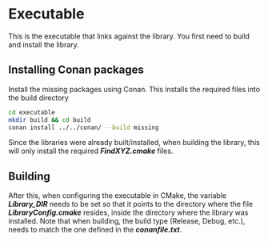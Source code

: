 # Executable

This is the executable that links against the library. You first need to build and install the library.

## Installing Conan packages
Install the missing packages using Conan. This installs the required files into the build directory

```bash
cd executable
mkdir build && cd build
conan install ../../conan/ --build missing
```

Since the libraries were already built/installed, when building the library, this will only install the required ***FindXYZ.cmake*** files.

## Building

After this, when configuring the executable in CMake, the variable ***Library_DIR*** needs to be set so that it points to the directory
where the file ***LibraryConfig.cmake*** resides, inside the directory where the library was installed.
Note that when building, the build type (Release, Debug, etc.), needs to match the one defined in the ***conanfile.txt***.